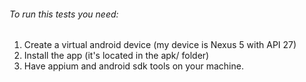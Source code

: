 ###### To run this tests you need:
1. Create a virtual android device (my device is Nexus 5 with API 27)
2. Install the app (it's located in the apk/ folder)
3. Have appium and android sdk tools on your machine.